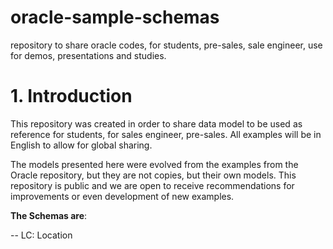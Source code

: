 # oracle-sample-schemas
repository to share oracle codes, for students, pre-sales, sale engineer, use for demos, presentations and studies.

# 1. Introduction

This repository was created in order to share data model to be used as reference for students, for sales engineer, pre-sales. All examples will be in English to allow for global sharing.

The models presented here were evolved from the examples from the Oracle repository, but they are not copies, but their own models. This repository is public and we are open to receive recommendations for improvements or even development of new examples.


**The Schemas are**: 

  -- LC: Location


